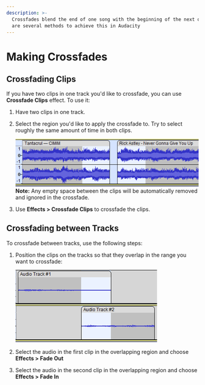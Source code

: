 ```yaml
---
description: >-
  Crossfades blend the end of one song with the beginning of the next one. There
  are several methods to achieve this in Audacity
---
```


# Making Crossfades

## Crossfading Clips

If you have two clips in one track you'd like to crossfade, you can use **Crossfade Clips** effect. To use it:

1. Have two clips in one track.
2.  Select the region you'd like to apply the crossfade to. Try to select roughly the same amount of time in both clips.

    ![](../.gitbook/assets/waveforms.png)\
    **Note:** Any empty space between the clips will be automatically removed and ignored in the crossfade.&#x20;
3. Use **Effects > Crossfade Clips** to crossfade the clips.&#x20;

## Crossfading between Tracks

To crossfade between tracks, use the following steps:&#x20;

1.  Position the clips on the tracks so that they overlap in the range you want to crossfade:

    ![](<../.gitbook/assets/image (6).png>)
2. Select the audio in the first clip in the overlapping region and choose **Effects > Fade Out**
3. Select the audio in the second clip in the overlapping region and choose **Effects > Fade In**
